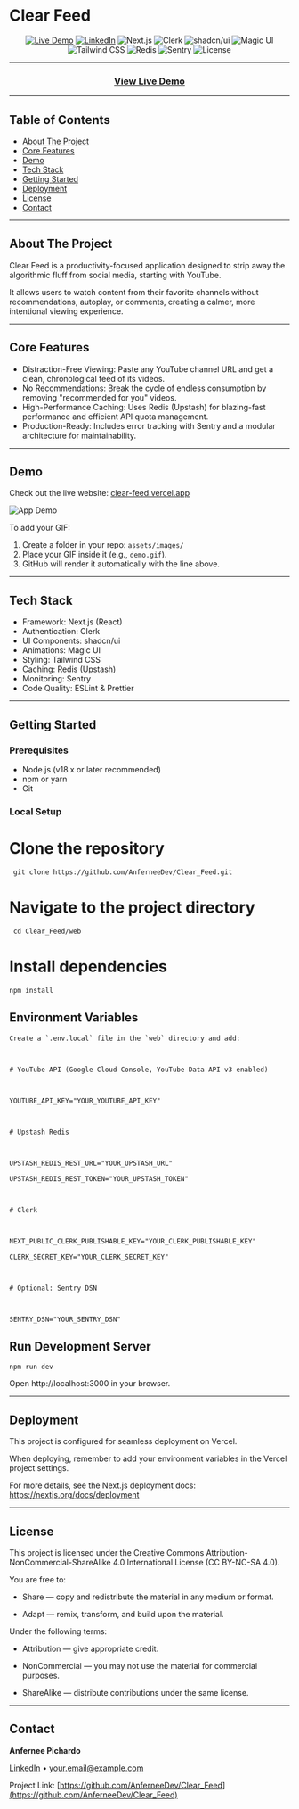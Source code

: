 # Clear Feed

<div align="center">

[![Live Demo](https://img.shields.io/badge/Live%20Demo-clear--feed.vercel.app-brightgreen?style=for-the-badge)](https://clear-feed.vercel.app)
[![LinkedIn](https://img.shields.io/badge/LinkedIn-0A66C2?style=for-the-badge&logo=linkedin&logoColor=white)](https://www.linkedin.com/in/anfernee-pichardo-0787a637a/)
![Next.js](https://img.shields.io/badge/Next.js-000000?style=for-the-badge&logo=nextdotjs&logoColor=white)
![Clerk](https://img.shields.io/badge/Clerk-6C47FF?style=for-the-badge&logo=clerk&logoColor=white)
![shadcn/ui](https://img.shields.io/badge/shadcn%2Fui-000000?style=for-the-badge&logo=shadcnui&logoColor=white)
![Magic UI](https://img.shields.io/badge/Magic%20UI-000000?style=for-the-badge&logo=magicui&logoColor=white)
![Tailwind CSS](https://img.shields.io/badge/Tailwind%20CSS-06B6D4?style=for-the-badge&logo=tailwindcss&logoColor=white)
![Redis](https://img.shields.io/badge/Redis-DC382D?style=for-the-badge&logo=redis&logoColor=white)
![Sentry](https://img.shields.io/badge/Sentry-362D59?style=for-the-badge&logo=sentry&logoColor=white)
![License](https://img.shields.io/badge/License-CC%20BY--NC--SA%204.0-lightgrey.svg?style=for-the-badge)

</div>

---

<div align="center">

### [View Live Demo](https://clear-feed.vercel.app)

</div>

---

## Table of Contents

- [About The Project](#about-the-project)
- [Core Features](#core-features)
- [Demo](#demo)
- [Tech Stack](#tech-stack)
- [Getting Started](#getting-started)
- [Deployment](#deployment)
- [License](#license)
- [Contact](#contact)

---

## About The Project

Clear Feed is a productivity-focused application designed to strip away the algorithmic fluff from social media, starting with YouTube.

It allows users to watch content from their favorite channels without recommendations, autoplay, or comments, creating a calmer, more intentional viewing experience.

---

## Core Features

- Distraction-Free Viewing: Paste any YouTube channel URL and get a clean, chronological feed of its videos.
- No Recommendations: Break the cycle of endless consumption by removing "recommended for you" videos.
- High-Performance Caching: Uses Redis (Upstash) for blazing-fast performance and efficient API quota management.
- Production-Ready: Includes error tracking with Sentry and a modular architecture for maintainability.

---

## Demo

Check out the live website: [clear-feed.vercel.app](https://clear-feed.vercel.app)

![App Demo](assets/images/demo.gif)

To add your GIF:

1. Create a folder in your repo: `assets/images/`
2. Place your GIF inside it (e.g., `demo.gif`).
3. GitHub will render it automatically with the line above.

---

## Tech Stack

- Framework: Next.js (React)
- Authentication: Clerk
- UI Components: shadcn/ui
- Animations: Magic UI
- Styling: Tailwind CSS
- Caching: Redis (Upstash)
- Monitoring: Sentry
- Code Quality: ESLint & Prettier

---

## Getting Started

### Prerequisites

- Node.js (v18.x or later recommended)
- npm or yarn
- Git

### Local Setup

# Clone the repository

` git clone https://github.com/AnferneeDev/Clear_Feed.git`

# Navigate to the project directory

` cd Clear_Feed/web`

# Install dependencies

`npm install`

## Environment Variables

```
Create a `.env.local` file in the `web` directory and add:



# YouTube API (Google Cloud Console, YouTube Data API v3 enabled)



YOUTUBE_API_KEY="YOUR_YOUTUBE_API_KEY"



# Upstash Redis



UPSTASH_REDIS_REST_URL="YOUR_UPSTASH_URL"

UPSTASH_REDIS_REST_TOKEN="YOUR_UPSTASH_TOKEN"



# Clerk



NEXT_PUBLIC_CLERK_PUBLISHABLE_KEY="YOUR_CLERK_PUBLISHABLE_KEY"

CLERK_SECRET_KEY="YOUR_CLERK_SECRET_KEY"



# Optional: Sentry DSN



SENTRY_DSN="YOUR_SENTRY_DSN"
```

## Run Development Server

`npm run dev`

Open http://localhost:3000 in your browser.

---

## Deployment

This project is configured for seamless deployment on Vercel.

When deploying, remember to add your environment variables in the Vercel project settings.

For more details, see the Next.js deployment docs: https://nextjs.org/docs/deployment

---

## License

This project is licensed under the Creative Commons Attribution-NonCommercial-ShareAlike 4.0 International License (CC BY-NC-SA 4.0).

You are free to:

- Share — copy and redistribute the material in any medium or format.

- Adapt — remix, transform, and build upon the material.

Under the following terms:

- Attribution — give appropriate credit.

- NonCommercial — you may not use the material for commercial purposes.

- ShareAlike — distribute contributions under the same license.

---

## Contact

**Anfernee Pichardo**

[LinkedIn](https://www.linkedin.com/in/anfernee-pichardo-0787a637a/) • your.email@example.com

Project Link: [https://github.com/AnferneeDev/Clear_Feed](https://github.com/AnferneeDev/Clear_Feed)
